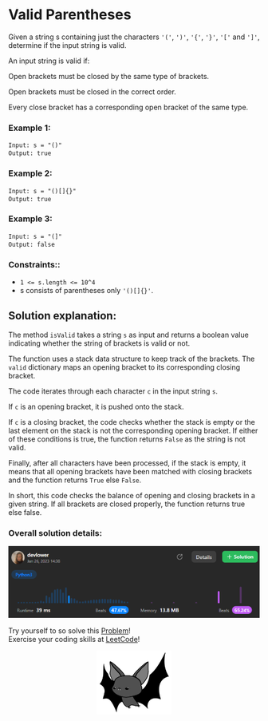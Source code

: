 # Valid Parentheses

Given a string s containing just the characters `'('`, `')'`, `'{'`, `'}'`, `'['` and `']'`, determine if the input string is valid.

An input string is valid if:

Open brackets must be closed by the same type of brackets.

Open brackets must be closed in the correct order.

Every close bracket has a corresponding open bracket of the same type.

### Example 1:

```
Input: s = "()"
Output: true
```

### Example 2:

```
Input: s = "()[]{}"
Output: true
```

### Example 3:

```
Input: s = "(]"
Output: false
```

### Constraints:: 

- `1 <= s.length <= 10^4`
- s consists of parentheses only `'()[]{}'`.

## Solution explanation:

 The method `isValid` takes a string `s` as input and returns a boolean value indicating whether the string of brackets is valid or not.

The function uses a stack data structure to keep track of the brackets. The `valid` dictionary maps an opening bracket to its corresponding closing bracket.

The code iterates through each character `c` in the input string `s`.

If `c` is an opening bracket, it is pushed onto the stack.

If `c` is a closing bracket, the code checks whether the stack is empty or the last element on the stack is not the corresponding opening bracket. If either of these conditions is true, the function returns `False` as the string is not valid.

Finally, after all characters have been processed, if the stack is empty, it means that all opening brackets have been matched with closing brackets and the function returns `True` else `False`.

In short, this code checks the balance of opening and closing brackets in a given string. If all brackets are closed properly, the function returns true else false.

### Overall solution details:

<p align="center">
  <img src="src/solutionDetails.png" alt="Solution Details" width="650">
</p>

Try yourself to so solve this [Problem](https://leetcode.com/problems/valid-parentheses/)!
<br>
Exercise your coding skills at [LeetCode](https://leetcode.com)!

<p align="center">
  <img src="src/bat.png" alt="devlower logo" width="150">
</p>

